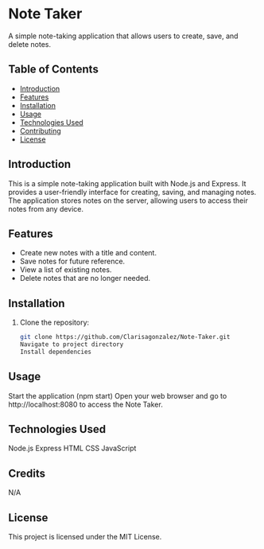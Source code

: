 # Note Taker 
A simple note-taking application that allows users to create, save, and delete notes.

## Table of Contents

- [Introduction](#introduction)
- [Features](#features)
- [Installation](#installation)
- [Usage](#usage)
- [Technologies Used](#technologies-used)
- [Contributing](#contributing)
- [License](#license)

## Introduction

This is a simple note-taking application built with Node.js and Express. It provides a user-friendly interface for creating, saving, and managing notes. The application stores notes on the server, allowing users to access their notes from any device.

## Features

- Create new notes with a title and content.
- Save notes for future reference.
- View a list of existing notes.
- Delete notes that are no longer needed.

## Installation

1. Clone the repository:

   ```bash
   git clone https://github.com/Clarisagonzalez/Note-Taker.git
   Navigate to project directory
   Install dependencies


## Usage 
Start the application (npm start)
Open your web browser and go to http://localhost:8080 to access the Note Taker.

## Technologies Used
Node.js
Express
HTML
CSS
JavaScript

## Credits
N/A

## License
This project is licensed under the MIT License.
